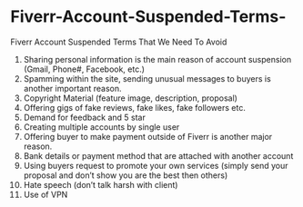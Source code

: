 # Fiverr-Account-Suspended-Terms-
Fiverr Account Suspended Terms That We Need To Avoid
1.	Sharing personal information is the main reason of account suspension (Gmail, Phone#, Facebook, etc.)
2.	Spamming within the site, sending unusual messages to buyers is another important reason.
3.	Copyright Material (feature image, description, proposal)
4.	Offering gigs of fake reviews, fake likes, fake followers etc.
5.	Demand for feedback and 5 star
6.	Creating multiple accounts by single user
7.	Offering buyer to make payment outside of Fiverr is another major reason.
8.	Bank details or payment method that are attached with another account
9.	Using buyers request to promote your own services (simply send your proposal and don’t show you are the best then others)
10.	Hate speech (don’t talk harsh with client)
11.	Use of VPN